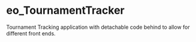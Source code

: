 # eo_TournamentTracker
Tournament Tracking application with detachable code behind to allow for different front ends.
